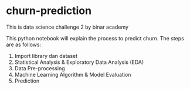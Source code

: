 # churn-prediction
This is data science challenge 2 by binar academy

This python notebook will explain the process to predict churn. 
The steps are as follows:
1. Import library dan dataset
2. Statistical Analysis & Exploratory Data Analysis (EDA)
3. Data Pre-processing
4. Machine Learning Algorithm & Model Evaluation
5. Prediction
